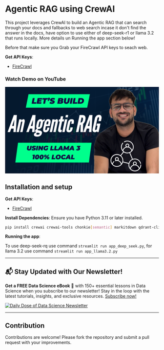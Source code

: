 
# Agentic RAG using CrewAI

This project leverages CrewAI to build an Agentic RAG that can search through your docs and fallbacks to web search incase it don't find the answer in the docs, have option to use either of deep-seek-r1 or llama 3.2 that runs locally. More details un Running the app section below!

Before that make sure you Grab your FireCrawl API keys to seach web.

**Get API Keys**:
   - [FireCrawl](https://www.firecrawl.dev/i/api)

### Watch Demo on YouTube
[![Watch Demo on YouTube](https://github.com/patchy631/ai-engineering-hub/blob/main/agentic_rag/thumbnail/thumbnail.png)](https://youtu.be/O4yBW_GTRk0)


## Installation and setup

**Get API Keys**:
   - [FireCrawl](https://www.firecrawl.dev/i/api)


**Install Dependencies**:
   Ensure you have Python 3.11 or later installed.
   ```bash
   pip install crewai crewai-tools chonkie[semantic] markitdown qdrant-client fastembed
   ```

**Running the app**:

To use deep-seek-rq use command ``` streamlit run app_deep_seek.py ```, for llama 3.2 use command ``` streamlit run app_llama3.2.py ```

---

## 📬 Stay Updated with Our Newsletter!
**Get a FREE Data Science eBook** 📖 with 150+ essential lessons in Data Science when you subscribe to our newsletter! Stay in the loop with the latest tutorials, insights, and exclusive resources. [Subscribe now!](https://join.dailydoseofds.com)

[![Daily Dose of Data Science Newsletter](https://github.com/patchy631/ai-engineering/blob/main/resources/join_ddods.png)](https://join.dailydoseofds.com)

---

## Contribution

Contributions are welcome! Please fork the repository and submit a pull request with your improvements.
